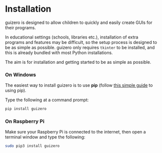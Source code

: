 # Installation

guizero is designed to allow children to quickly and easily create GUIs for their programs.

In educational settings (schools, libraries etc.), installation of extra programs and features may be difficult, so the setup process is designed to be as simple as possible. guizero only requires `tkinter` to be installed, and this is already bundled with most Python installations.

The aim is for installation and getting started to be as simple as possible.

### On Windows
The easiest way to install guizero is to use **pip** (follow [this simple guide](http://www.catcatcode.com/blog/installing-python-packages-with-pip) to using pip).

Type the following at a command prompt:

```bash
pip install guizero
```

### On Raspberry Pi
Make sure your Raspberry Pi is connected to the internet, then open a terminal window and type the following:

```bash
sudo pip3 install guizero
```
